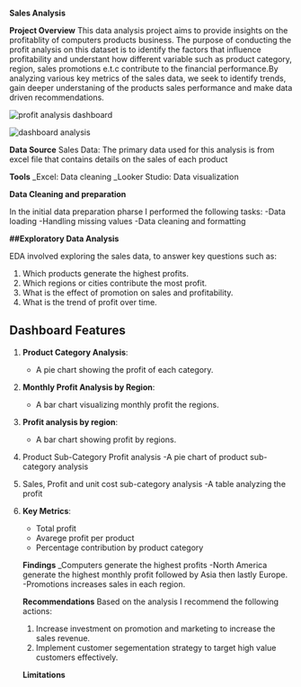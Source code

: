 **Sales Analysis**

**Project Overview**
This data analysis project aims to provide insights on the profitablity of computers products business. The purpose of conducting the profit analysis on this dataset is to identify the factors that influence profitability and understant how different variable such as product category, region, sales promotions e.t.c contribute to the financial performance.By analyzing various key metrics of the sales data, we seek to identify trends, gain deeper understaning of the products sales performance and make data driven recommendations.

![profit analysis dashboard](https://github.com/user-attachments/assets/196a0f0c-8761-4210-ae30-f020ea621c98)

![dashboard analysis](https://github.com/user-attachments/assets/536fd9b9-24e3-4162-9324-fc54342ed4ce)


**Data Source**
Sales Data: The primary data used for this analysis is from excel file that contains details on the sales of each product

**Tools**
_Excel: Data cleaning
_Looker Studio: Data visualization

**Data Cleaning and preparation**

In the initial data preparation pharse I performed the following tasks:
-Data loading
-Handling missing values
-Data cleaning and formatting

**##Exploratory Data Analysis**

EDA involved exploring the sales data, to answer key questions such as:
1. Which products generate the highest profits.
2. Which regions or cities contribute the most profit.
3. What is the effect of promotion on sales and profitability.
4. What is the trend of profit over time.


## Dashboard Features
1. **Product Category Analysis**:
   - A pie chart showing the profit of each category.
2. **Monthly Profit Analysis by Region**:
   - A bar chart visualizing monthly profit the regions.
3. **Profit analysis by region**:
   - A bar chart showing profit by regions.
4. Product Sub-Category Profit analysis
   -A pie chart of product sub-category analysis
5. Sales, Profit and unit cost sub-category analysis
   -A table analyzing the profit
  
6. **Key Metrics**:
   - Total profit
   - Avarege profit per product
   - Percentage contribution by product category
  
   **Findings**
   _Computers generate the highest profits
   -North America generate the highest monthly profit followed by Asia then lastly Europe.
   -Promotions increases sales in each region.

   **Recommendations**
   Based on the analysis I recommend the following actions:
   1. Increase investment on promotion and marketing to increase the sales revenue.
   2. Implement customer segementation strategy to target high value customers effectively.
      
    **Limitations**
   




